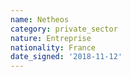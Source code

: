 ```yaml
---
name: Netheos
category: private_sector
nature: Entreprise
nationality: France
date_signed: '2018-11-12'
---
```

    